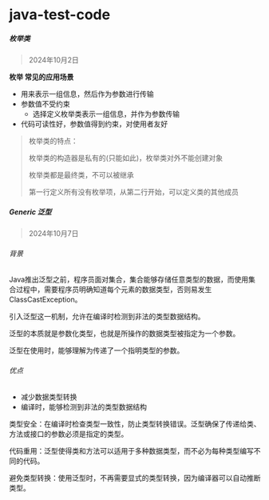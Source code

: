 # java-test-code

##### 枚举类
> 2024年10月2日

**枚举 常见的应用场景**
- 用来表示一组信息，然后作为参数进行传输
- 参数值不受约束
  - 选择定义枚举类表示一组信息，并作为参数传输
- 代码可读性好，参数值得到约束，对使用者友好
> 枚举类的特点：
> 
> 枚举类的构造器是私有的(只能如此)，枚举类对外不能创建对象
> 
> 枚举类都是最终类，不可以被继承
> 
> 第一行定义所有没有枚举项，从第二行开始，可以定义类的其他成员

##### Generic 泛型
> 2024年10月7日 

###### 背景
Java推出泛型之前，程序员面对集合，集合能够存储任意类型的数据，而使用集合过程中，需要程序员明确知道每个元素的数据类型，否则易发生ClassCastException。

引入泛型这一机制，允许在编译时检测到非法的类型数据结构。

泛型的本质就是参数化类型，也就是所操作的数据类型被指定为一个参数。

泛型在使用时，能够理解为传递了一个指明类型的参数。
###### 优点
- 减少数据类型转换
- 编译时，能够检测到非法的类型数据结构

类型安全：在编译时检查类型一致性，防止类型转换错误。泛型确保了传递给类、方法或接口的参数必须是指定的类型。

代码重用：泛型使得类和方法可以适用于多种数据类型，而不必为每种类型编写不同的代码。

避免类型转换：使用泛型时，不再需要显式的类型转换，因为编译器可以自动推断类型。
